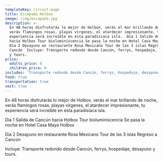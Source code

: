 ```yaml
---
templateKey: circuit-page
title: Escapada Holbox
image: /img/escapada.jpg
description: >-
  En 48 horas disfrutarás lo mejor de Holbox, verás el mar brillando de noche,
  verás flamingos rosas, playas vírgenes, el atardecer impresionante, tu
  experiencia será increíble en esta paradisiaca isla.  Día 1 Salida de Cancún
  hacia Holbox Tour bioluminiscencia Se pasa la noche en Hotel Casa Maya Holbox 
  Día 2 Desayuno en restaurante Rosa Mexicano Tour de las 3 islas Regreso a
  Cancún  Incluye: Transporte redondo desde Cancún, ferrys, hospedaje, desayuno
  y tours.
price:
  adults_price: 0
  children_price: 0
includes: 'Transporte redondo desde Cancún, ferrys, hospedaje, desayuno y tours.'
food: true
transportation: true
vest: true
---
```

En 48 horas disfrutarás lo mejor de Holbox, verás el mar brillando de noche, verás flamingos rosas,
playas vírgenes, el atardecer impresionante, tu experiencia será increíble en esta paradisiaca isla.

Día 1
Salida de Cancún hacia Holbox
Tour bioluminiscencia
Se pasa la noche en Hotel Casa Maya Holbox

Día 2
Desayuno en restaurante Rosa Mexicano
Tour de las 3 islas
Regreso a Cancún

Incluye: Transporte redondo desde Cancún, ferrys, hospedaje, desayuno y tours.

